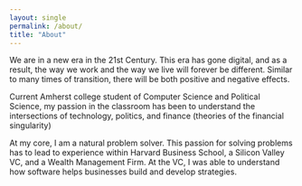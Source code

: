 ```yaml
---
layout: single
permalink: /about/
title: "About"
---
```


We are in a new era in the 21st Century. This era has gone digital, and as a result, the way we work and the way we live will forever be different. Similar to many times of transition, there will be both positive and negative effects. 

Current Amherst college student of Computer Science and Political Science, my passion in the classroom has been to understand the intersections of technology, politics, and finance (theories of the financial singularity)

At my core, I am a natural problem solver. This passion for solving problems has to lead to experience within Harvard Business School, a Silicon Valley VC, and a Wealth Management Firm. At the VC, I was able to understand how software helps businesses build and develop strategies. 
